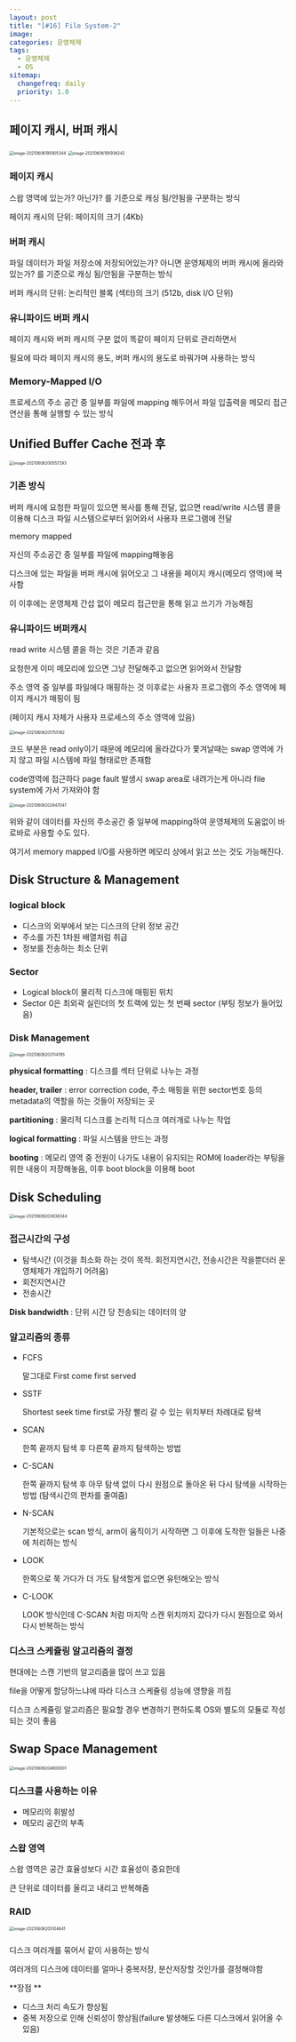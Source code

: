 ```yaml
---
layout: post
title: "[#16] File System-2"
image:
categories: 운영체제
tags: 
  - 운영체제
  - OS
sitemap:
  changefreq: daily
  priority: 1.0
---
```




## 페이지 캐시, 버퍼 캐시

<img src="https://raw.githubusercontent.com/Neph3779/Blog-Image/forUpload/img/20210606195907.png" alt="image-20210606195905344" style="zoom:50%;" />

<img src="https://raw.githubusercontent.com/Neph3779/Blog-Image/forUpload/img/20210606195939.png" alt="image-20210606195936242" style="zoom:50%;" />

### 페이지 캐시

스왑 영역에 있는가? 아닌가? 를 기준으로 캐싱 됨/안됨을 구분하는 방식

페이지 캐시의 단위: 페이지의 크기 (4Kb)

### 버퍼 캐시

파일 데이터가 파일 저장소에 저장되어있는가? 아니면 운영체제의 버퍼 캐시에 올라와 있는가? 를 기준으로 캐싱 됨/안됨을 구분하는 방식

버퍼 캐시의 단위: 논리적인 블록 (섹터)의 크기 (512b, disk I/O 단위)

### 유니파이드 버퍼 캐시

페이지 캐시와 버퍼 캐시의 구분 없이 똑같이 페이지 단위로 관리하면서

필요에 따라 페이지 캐시의 용도, 버퍼 캐시의 용도로 바꿔가며 사용하는 방식

### Memory-Mapped I/O

프로세스의 주소 공간 중 일부를 파일에 mapping 해두어서 파일 입출력을 메모리 접근 연산을 통해 실행할 수 있는 방식



## Unified Buffer Cache 전과 후

<img src="https://raw.githubusercontent.com/Neph3779/Blog-Image/forUpload/img/20210606200600.png" alt="image-20210606200557293" style="zoom:50%;" />

### 기존 방식

버퍼 캐시에 요청한 파일이 있으면 복사를 통해 전달, 없으면 read/write 시스템 콜을 이용해 디스크 파일 시스템으로부터 읽어와서 사용자 프로그램에 전달

memory mapped 

자신의 주소공간 중 일부를 파일에 mapping해놓음 

디스크에 있는 파일을 버퍼 캐시에 읽어오고 그 내용을 페이지 캐시(메모리 영역)에 복사함

이 이후에는 운영체제 간섭 없이 메모리 접근만을 통해 읽고 쓰기가 가능해짐



### 유니파이드 버퍼캐시

read write 시스템 콜을 하는 것은 기존과 같음

요청한게 이미 메모리에 있으면 그냥 전달해주고 없으면 읽어와서 전달함

주소 영역 중 일부를 파일에다 매핑하는 것 이후로는 사용자 프로그램의 주소 영역에 페이지 캐시가 매핑이 됨

(페이지 캐시 자체가 사용자 프로세스의 주소 영역에 있음)



<img src="https://raw.githubusercontent.com/Neph3779/Blog-Image/forUpload/img/20210606201758.png" alt="image-20210606201755182" style="zoom:50%;" />

코드 부분은 read only이기 때문에 메모리에 올라갔다가 쫓겨날때는 swap 영역에 가지 않고 파일 시스템에 파일 형태로만 존재함 

code영역에 접근하다 page fault 발생시 swap area로 내려가는게 아니라 file system에 가서 가져와야 함



<img src="https://raw.githubusercontent.com/Neph3779/Blog-Image/forUpload/img/20210606202650.png" alt="image-20210606202647047" style="zoom:50%;" />

위와 같이 데이터를 자신의 주소공간 중 일부에 mapping하여 운영체제의 도움없이 바로바로 사용할 수도 있다.

여기서 memory mapped I/O를 사용하면 메모리 상에서 읽고 쓰는 것도 가능해진다.



## Disk Structure & Management

### logical block

- 디스크의 외부에서 보는 디스크의 단위 정보 공간
- 주소를 가진 1차원 배열처럼 취급
- 정보를 전송하는 최소 단위



### Sector

- Logical block이 물리적 디스크에 매핑된 위치
- Sector 0은 최외곽 실린더의 첫 트랙에 있는 첫 번째 sector (부팅 정보가 들어있음)



### Disk Management

<img src="https://raw.githubusercontent.com/Neph3779/Blog-Image/forUpload/img/20210606203117.png" alt="image-20210606203114765" style="zoom:50%;" />

**physical formatting** : 디스크를 섹터 단위로 나누는 과정

**header, trailer** : error correction code, 주소 매핑을 위한 sector번호 등의 metadata의 역할을 하는 것들이 저장되는 곳

**partitioning** : 물리적 디스크를 논리적 디스크 여러개로 나누는 작업

**logical formatting** : 파일 시스템을 만드는 과정

**booting** : 메모리 영역 중 전원이 나가도 내용이 유지되는 ROM에 loader라는 부팅을 위한 내용이 저장해놓음, 이후 boot block을 이용해 boot

## Disk Scheduling

<img src="https://raw.githubusercontent.com/Neph3779/Blog-Image/forUpload/img/20210606203651.png" alt="image-20210606203638344" style="zoom:50%;" />

### 접근시간의 구성

- 탐색시간 (이것을 최소화 하는 것이 목적. 회전지연시간, 전송시간은 작을뿐더러 운영체제가 개입하기 어려움)
- 회전지연시간
- 전송시간 

**Disk bandwidth** : 단위 시간 당 전송되는 데이터의 양



### 알고리즘의 종류

- FCFS

  말그대로 First come first served

- SSTF

  Shortest seek time first로 가장 빨리 갈 수 있는 위치부터 차례대로 탐색

- SCAN

  한쪽 끝까지 탐색 후 다른쪽 끝까지 탐색하는 방법

- C-SCAN

  한쪽 끝까지 탐색 후 아무 탐색 없이 다시 원점으로 돌아온 뒤 다시 탐색을 시작하는 방법 (탐색시간의 편차를 줄여줌)

- N-SCAN

  기본적으로는 scan 방식, arm이 움직이기 시작하면 그 이후에 도착한 일들은 나중에 처리하는 방식

- LOOK

  한쪽으로 쭉 가다가 더 가도 탐색할게 없으면 유턴해오는 방식

- C-LOOK

  LOOK 방식인데 C-SCAN 처럼 마지막 스캔 위치까지 갔다가 다시 원점으로 와서 다시 반복하는 방식



###  디스크 스케쥴링 알고리즘의 결정

현대에는 스캔 기반의 알고리즘을 많이 쓰고 있음

file을 어떻게 할당하느냐에 따라 디스크 스케쥴링 성능에 영향을 끼침

디스크 스케쥴링 알고리즘은 필요할 경우 변경하기 편하도록 OS와 별도의 모듈로 작성되는 것이 좋음



## Swap Space Management

<img src="https://raw.githubusercontent.com/Neph3779/Blog-Image/forUpload/img/20210606204602.png" alt="image-20210606204600001" style="zoom:50%;" />

### 디스크를 사용하는 이유

- 메모리의 휘발성
- 메모리 공간의 부족

### 스왑 영역

스왑 영역은 공간 효율성보다 시간 효율성이 중요한데 

큰 단위로 데이터를 올리고 내리고 반복해줌



### RAID

<img src="https://raw.githubusercontent.com/Neph3779/Blog-Image/forUpload/img/20210606205107.png" alt="image-20210606205104641" style="zoom:50%;" />

### 

디스크 여러개를 묶어서 같이 사용하는 방식

여러개의 디스크에 데이터를 얼마나 중복저장, 분산저장할 것인가를 결정해야함

**장점 **

- 디스크 처리 속도가 향상됨
- 중복 저장으로 인해 신뢰성이 향상됨(failure 발생해도 다른 디스크에서 읽어올 수 있음)